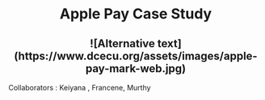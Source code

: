 <h1 align="center">Apple Pay Case Study</h1>
<h2 align="center">![Alternative text](https://www.dcecu.org/assets/images/apple-pay-mark-web.jpg)</h2
    
<h2> Collaborators : Keiyana , Francene, Murthy<h2>
